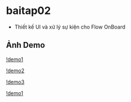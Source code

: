 # baitap02
- Thiết kế UI và xử lý sự kiện cho Flow OnBoard
## Ảnh Demo
[!demo1](./assets/demo1.png)

[!demo2](./assets/demo2.png)

[!demo3](./assets/demo3.png)

[!demo1](./assets/demo4.png)





